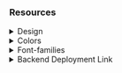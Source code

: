 ### Resources

<details>

<summary>Design</summary>

#### Link: `https://www.figma.com/file/uWsNcQ6k60xf0yu34vH1pb/TT-PLP?type=design&node-id=2-649&mode=design`

</details>

<details>
<summary>Colors</summary>

<br/>
<div style="background-color: #000000; width: 150px; padding: 10px; color: white">Hex: #000000</div>
<div style="background-color: #E5DFD9; width: 150px; padding: 10px; color: black">Hex: #E5DFD9</div>
<div style="background-color: #2FC14F; width: 150px; padding: 10px; color: black">Hex: #2FC14F</div>
<br/>
</details>

<details>
<summary>Font-families</summary>

- Encode Sans
- Comme
</details>

<details>

<summary>Backend Deployment Link</summary>

#### Link: `https://product-list-api-9yzu.onrender.com`

</details>
